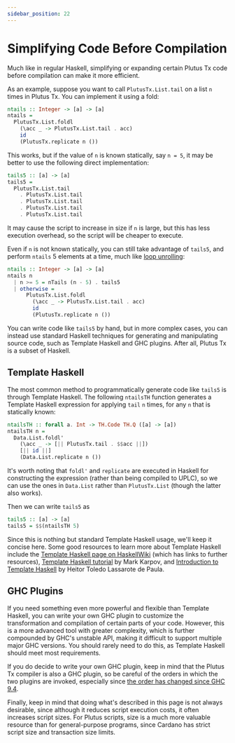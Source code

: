 ```yaml
---
sidebar_position: 22
---
```


# Simplifying Code Before Compilation

Much like in regular Haskell, simplifying or expanding certain Plutus Tx code before compilation can make it more efficient.

As an example, suppose you want to call `PlutusTx.List.tail` on a list `n` times in Plutus Tx.
You can implement it using a fold:

```haskell
ntails :: Integer -> [a] -> [a]
ntails =
  PlutusTx.List.foldl
    (\acc _ -> PlutusTx.List.tail . acc)
    id
    (PlutusTx.replicate n ())
```

This works, but if the value of `n` is known statically, say `n = 5`, it may be better to use the following direct implementation:

```haskell
tails5 :: [a] -> [a]
tails5 =
  PlutusTx.List.tail
    . PlutusTx.List.tail
    . PlutusTx.List.tail
    . PlutusTx.List.tail
    . PlutusTx.List.tail
```

It may cause the script to increase in size if `n` is large, but this has less execution overhead, so the script will be cheaper to execute.

Even if `n` is not known statically, you can still take advantage of `tails5`, and perform `ntails` 5 elements at a time, much like [loop unrolling](https://en.wikipedia.org/wiki/Loop_unrolling):


```haskell
ntails :: Integer -> [a] -> [a]
ntails n
  | n >= 5 = nTails (n - 5) . tails5
  | otherwise =
      PlutusTx.List.foldl
        (\acc _ -> PlutusTx.List.tail . acc)
        id
        (PlutusTx.replicate n ())
```

You can write code like `tails5` by hand, but in more complex cases, you can instead use standard Haskell techniques for generating and manipulating source code, such as Template Haskell and GHC plugins.
After all, Plutus Tx is a subset of Haskell.

## Template Haskell

The most common method to programmatically generate code like `tails5` is through Template Haskell.
The following `ntailsTH` function generates a Template Haskell expression for applying `tail` `n` times, for any `n` that is statically known:

```haskell
ntailsTH :: forall a. Int -> TH.Code TH.Q ([a] -> [a])
ntailsTH n =
  Data.List.foldl'
    (\acc _ -> [|| PlutusTx.tail . $$acc ||])
    [|| id ||]
    (Data.List.replicate n ())
```

It's worth noting that `foldl'` and `replicate` are executed in Haskell for constructing the expression (rather than being compiled to UPLC), so we can use the ones in `Data.List` rather than `PlutusTx.List` (though the latter also works).

Then we can write `tails5` as

```haskell
tails5 :: [a] -> [a]
tails5 = $$(ntailsTH 5)
```

Since this is nothing but standard Template Haskell usage, we'll keep it concise here.
Some good resources to learn more about Template Haskell include the [Template Haskell page on HaskellWiki](https://wiki.haskell.org/Template_Haskell) (which has links to further resources), [Template Haskell tutorial](https://markkarpov.com/tutorial/th) by Mark Karpov, and [Introduction to Template Haskell](https://serokell.io/blog/introduction-to-template-haskell) by Heitor Toledo Lassarote de Paula.

## GHC Plugins

If you need something even more powerful and flexible than Template Haskell, you can write your own GHC plugin to customize the transformation and compilation of certain parts of your code.
However, this is a more advanced tool with greater complexity, which is further compounded by GHC's unstable API, making it difficult to support multiple major GHC versions.
You should rarely need to do this, as Template Haskell should meet most requirements.

If you do decide to write your own GHC plugin, keep in mind that the Plutus Tx compiler is also a GHC plugin, so be careful of the orders in which the two plugins are invoked, especially since [the order has changed since GHC 9.4](https://gitlab.haskell.org/ghc/ghc/-/issues/17884).

Finally, keep in mind that doing what's described in this page is not always desirable, since although it reduces script execution costs, it often increases script sizes.
For Plutus scripts, size is a much more valuable resource than for general-purpose programs, since Cardano has strict script size and transaction size limits.
